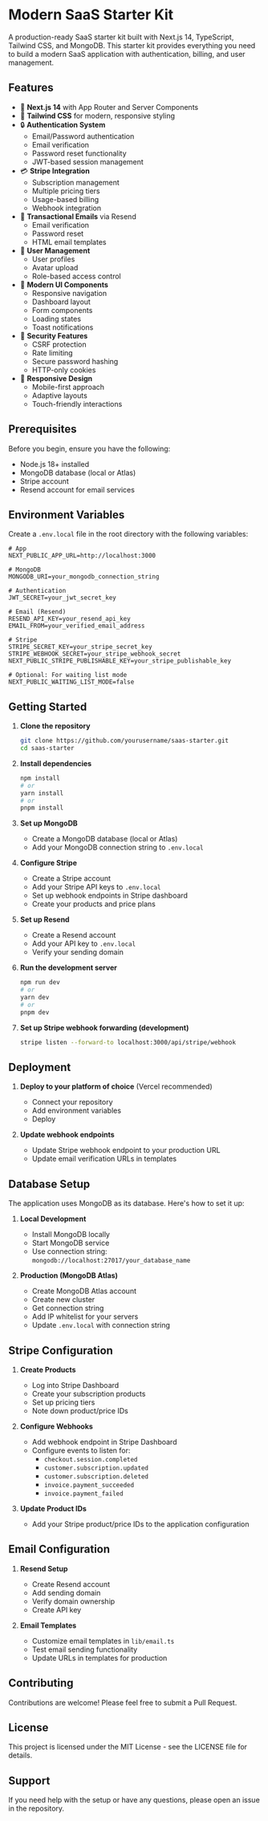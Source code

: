 # Modern SaaS Starter Kit

A production-ready SaaS starter kit built with Next.js 14, TypeScript, Tailwind CSS, and MongoDB. This starter kit provides everything you need to build a modern SaaS application with authentication, billing, and user management.

## Features

- 🚀 **Next.js 14** with App Router and Server Components
- 💨 **Tailwind CSS** for modern, responsive styling
- 🔒 **Authentication System**
  - Email/Password authentication
  - Email verification
  - Password reset functionality
  - JWT-based session management
- 💳 **Stripe Integration**
  - Subscription management
  - Multiple pricing tiers
  - Usage-based billing
  - Webhook integration
- 📧 **Transactional Emails** via Resend
  - Email verification
  - Password reset
  - HTML email templates
- 👥 **User Management**
  - User profiles
  - Avatar upload
  - Role-based access control
- 🎨 **Modern UI Components**
  - Responsive navigation
  - Dashboard layout
  - Form components
  - Loading states
  - Toast notifications
- 🔐 **Security Features**
  - CSRF protection
  - Rate limiting
  - Secure password hashing
  - HTTP-only cookies
- 📱 **Responsive Design**
  - Mobile-first approach
  - Adaptive layouts
  - Touch-friendly interactions

## Prerequisites

Before you begin, ensure you have the following:

- Node.js 18+ installed
- MongoDB database (local or Atlas)
- Stripe account
- Resend account for email services

## Environment Variables

Create a `.env.local` file in the root directory with the following variables:

```env
# App
NEXT_PUBLIC_APP_URL=http://localhost:3000

# MongoDB
MONGODB_URI=your_mongodb_connection_string

# Authentication
JWT_SECRET=your_jwt_secret_key

# Email (Resend)
RESEND_API_KEY=your_resend_api_key
EMAIL_FROM=your_verified_email_address

# Stripe
STRIPE_SECRET_KEY=your_stripe_secret_key
STRIPE_WEBHOOK_SECRET=your_stripe_webhook_secret
NEXT_PUBLIC_STRIPE_PUBLISHABLE_KEY=your_stripe_publishable_key

# Optional: For waiting list mode
NEXT_PUBLIC_WAITING_LIST_MODE=false
```

## Getting Started

1. **Clone the repository**
   ```bash
   git clone https://github.com/yourusername/saas-starter.git
   cd saas-starter
   ```

2. **Install dependencies**
   ```bash
   npm install
   # or
   yarn install
   # or
   pnpm install
   ```

3. **Set up MongoDB**
   - Create a MongoDB database (local or Atlas)
   - Add your MongoDB connection string to `.env.local`

4. **Configure Stripe**
   - Create a Stripe account
   - Add your Stripe API keys to `.env.local`
   - Set up webhook endpoints in Stripe dashboard
   - Create your products and price plans

5. **Set up Resend**
   - Create a Resend account
   - Add your API key to `.env.local`
   - Verify your sending domain

6. **Run the development server**
   ```bash
   npm run dev
   # or
   yarn dev
   # or
   pnpm dev
   ```

7. **Set up Stripe webhook forwarding (development)**
   ```bash
   stripe listen --forward-to localhost:3000/api/stripe/webhook
   ```

## Deployment

1. **Deploy to your platform of choice** (Vercel recommended)
   - Connect your repository
   - Add environment variables
   - Deploy

2. **Update webhook endpoints**
   - Update Stripe webhook endpoint to your production URL
   - Update email verification URLs in templates

## Database Setup

The application uses MongoDB as its database. Here's how to set it up:

1. **Local Development**
   - Install MongoDB locally
   - Start MongoDB service
   - Use connection string: `mongodb://localhost:27017/your_database_name`

2. **Production (MongoDB Atlas)**
   - Create MongoDB Atlas account
   - Create new cluster
   - Get connection string
   - Add IP whitelist for your servers
   - Update `.env.local` with connection string

## Stripe Configuration

1. **Create Products**
   - Log into Stripe Dashboard
   - Create your subscription products
   - Set up pricing tiers
   - Note down product/price IDs

2. **Configure Webhooks**
   - Add webhook endpoint in Stripe Dashboard
   - Configure events to listen for:
     - `checkout.session.completed`
     - `customer.subscription.updated`
     - `customer.subscription.deleted`
     - `invoice.payment_succeeded`
     - `invoice.payment_failed`

3. **Update Product IDs**
   - Add your Stripe product/price IDs to the application configuration

## Email Configuration

1. **Resend Setup**
   - Create Resend account
   - Add sending domain
   - Verify domain ownership
   - Create API key

2. **Email Templates**
   - Customize email templates in `lib/email.ts`
   - Test email sending functionality
   - Update URLs in templates for production

## Contributing

Contributions are welcome! Please feel free to submit a Pull Request.

## License

This project is licensed under the MIT License - see the LICENSE file for details.

## Support

If you need help with the setup or have any questions, please open an issue in the repository.
